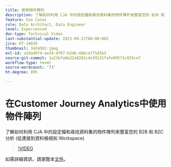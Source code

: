 ```yaml
---
title: 使用物件陣列
description: 了解如何利用 CJA 中的設定檔和尋找資料集的物件陣列來豐富您的 B2B 和 B2C 分析 (從連接到資料檢視和 Workspace)
feature: Use Cases
role: Data Architect, Data Engineer
level: Experienced
doc-type: Technical Video
last-substantial-update: 2023-09-21T00:00:00Z
jira: KT-14020
thumbnail: 3424502.jpeg
exl-id: a24a46f4-ee34-4f07-b2db-486ceff5d3b3
source-git-commit: 1a23bfa0e22a8201c4e39131fafe09573c829ce7
workflow-type: tm+mt
source-wordcount: '73'
ht-degree: 89%

---
```


# 在Customer Journey Analytics中使用物件陣列

了解如何利用 CJA 中的設定檔和尋找資料集的物件陣列來豐富您的 B2B 和 B2C 分析 (從連接到資料檢視和 Workspace)

>[!VIDEO](https://video.tv.adobe.com/v/3445277/?learn=on&captions=chi_hant)

如需詳細資訊，請瀏覽本[文件](https://experienceleague.adobe.com/docs/analytics-platform/using/cja-usecases/complex-data/object-arrays.html?lang=zh-Hant)。
